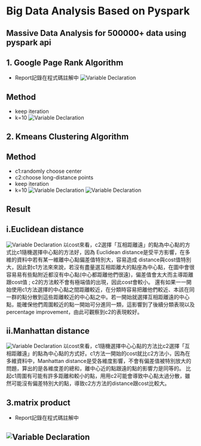 # Big Data Analysis Based on Pyspark

## Massive Data Analysis for 500000+ data using pyspark api

## 1. Google Page Rank Algorithm
* Report記錄在程式碼註解中
![Variable Declaration](/pyspark_img/googlepagerank.jpeg)
## Method
* keep iteration 
* k=10
![Variable Declaration](/pyspark_img/pagerankkkk.jpeg)
## 2. Kmeans Clustering Algorithm 
## Method
* c1:randomly choose center 
* c2:choose long-distance points
* keep iteration
* k=10
![Variable Declaration](/pyspark_img/kmeans_algo.png
)
![Variable Declaration](/pyspark_img/kmeanss.png)
## Result
## i.Euclidean distance
![Variable Declaration](/pyspark_img/Euclidean.png)
以cost來看，c2選擇「互相距離遠」的點為中心點的⽅式比c1隨機選擇中心點的⽅法好，因為 Euclidean distance是受平方影響，在多維的資料中若有某一維離中心點偏差值特別大，容易造成 distance與cost值特別大，因此對c1方法來來說，若沒有盡量選互相距離大的點座為中心點，在圖中會很容易易有些點附近都沒有中心點(中心都距離他們很遠)，偏差值會太大而主導距離跟cost值 ; c2的⽅法較不會有極端值的出現，因此cost會較小。 還有如果⼀一開始使用c1⽅法選擇的中⼼點之間距離較近，在分類時容易把離他們較近、本該在同⼀群的點分散到這些距離較近的中⼼點之中。若一開始就選擇互相距離遠的中⼼點，能確保他們周圍較近的點⼀開始可分進同⼀類，這影響到了後續分類表現以及percentage improvement，由此可觀察到c2的表現較好。
## ii.Manhattan distance
![Variable Declaration](/pyspark_img/manhattan.png)
以cost來看，c1隨機選擇中⼼心點的⽅法比c2選擇「互相距離遠」的點為中心點的⽅式好。c1⽅法⼀開始的cost就比c2⽅法⼩，因為在多維資料中，Manhattan distance是受各維度影響，不會有偏差值被特別放大的問題，算出的是各維度差的總和，離中心近的點跟遠的點的影響力是同等的。 比起c1周圍有可能有許多距離和較小的點，⽤用c2可能會導致中心點太過分散，雖然可能沒有偏差特別大的點，導致c2⽅方法的distance跟cost比較大。
## 3.matrix product
* Report記錄在程式碼註解中
## ![Variable Declaration](/pyspark_img/matrix-multiplication.png)
